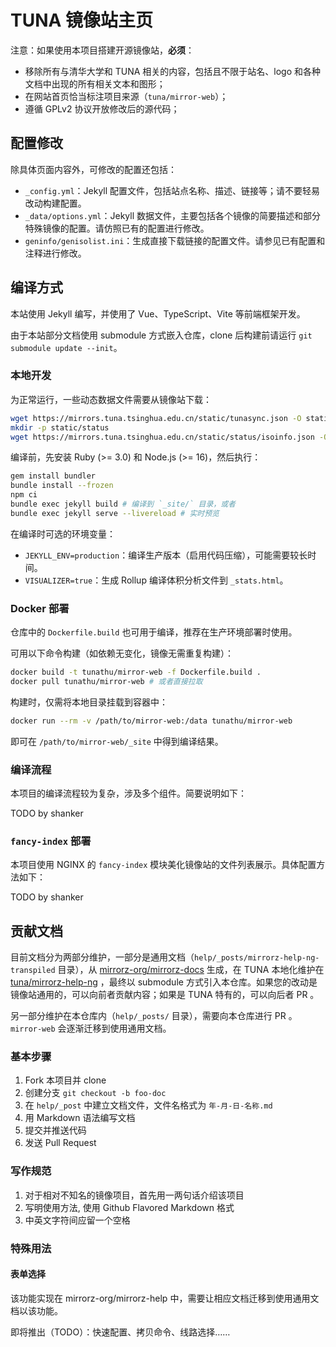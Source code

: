 # TUNA 镜像站主页

注意：如果使用本项目搭建开源镜像站，**必须**：

* 移除所有与清华大学和 TUNA 相关的内容，包括且不限于站名、logo 和各种文档中出现的所有相关文本和图形；
* 在网站首页恰当标注项目来源（`tuna/mirror-web`）；
* 遵循 GPLv2 协议开放修改后的源代码；

## 配置修改

除具体页面内容外，可修改的配置还包括：

* `_config.yml`：Jekyll 配置文件，包括站点名称、描述、链接等；请不要轻易改动构建配置。
* `_data/options.yml`：Jekyll 数据文件，主要包括各个镜像的简要描述和部分特殊镜像的配置。请仿照已有的配置进行修改。
* `geninfo/genisolist.ini`：生成直接下载链接的配置文件。请参见已有配置和注释进行修改。

## 编译方式

本站使用 Jekyll 编写，并使用了 Vue、TypeScript、Vite 等前端框架开发。

由于本站部分文档使用 submodule 方式嵌入仓库，clone 后构建前请运行 `git submodule update --init`。

### 本地开发

为正常运行，一些动态数据文件需要从镜像站下载：

```bash
wget https://mirrors.tuna.tsinghua.edu.cn/static/tunasync.json -O static/tunasync.json
mkdir -p static/status
wget https://mirrors.tuna.tsinghua.edu.cn/static/status/isoinfo.json -O static/status/isoinfo.json
```

编译前，先安装 Ruby (>= 3.0) 和 Node.js (>= 16)，然后执行：

```bash
gem install bundler
bundle install --frozen
npm ci
bundle exec jekyll build # 编译到 `_site/` 目录，或者
bundle exec jekyll serve --livereload # 实时预览
```

在编译时可选的环境变量：

* `JEKYLL_ENV=production`：编译生产版本（启用代码压缩），可能需要较长时间。
* `VISUALIZER=true`：生成 Rollup 编译体积分析文件到 `_stats.html`。

### Docker 部署

仓库中的 `Dockerfile.build` 也可用于编译，推荐在生产环境部署时使用。

可用以下命令构建（如依赖无变化，镜像无需重复构建）：

```bash
docker build -t tunathu/mirror-web -f Dockerfile.build .
docker pull tunathu/mirror-web # 或者直接拉取
```

构建时，仅需将本地目录挂载到容器中：

```bash
docker run --rm -v /path/to/mirror-web:/data tunathu/mirror-web
```

即可在 `/path/to/mirror-web/_site` 中得到编译结果。

### 编译流程

本项目的编译流程较为复杂，涉及多个组件。简要说明如下：

TODO by shanker

### `fancy-index` 部署

本项目使用 NGINX 的 `fancy-index` 模块美化镜像站的文件列表展示。具体配置方法如下：

TODO by shanker

## 贡献文档

目前文档分为两部分维护，一部分是通用文档（`help/_posts/mirrorz-help-ng-transpiled` 目录），从 [mirrorz-org/mirrorz-docs](https://github.com/mirrorz-org/mirrorz-docs) 生成，在 TUNA 本地化维护在 [tuna/mirrorz-help-ng](https://github.com/tuna/mirrorz-help-ng) ，最终以 submodule 方式引入本仓库。如果您的改动是镜像站通用的，可以向前者贡献内容；如果是 TUNA 特有的，可以向后者 PR 。

另一部分维护在本仓库内（`help/_posts/` 目录），需要向本仓库进行 PR 。`mirror-web` 会逐渐迁移到使用通用文档。

### 基本步骤

1. Fork 本项目并 clone
2. 创建分支 `git checkout -b foo-doc`
3. 在 `help/_post` 中建立文档文件，文件名格式为 `年-月-日-名称.md`
4. 用 Markdown 语法编写文档
5. 提交并推送代码
6. 发送 Pull Request

### 写作规范

1. 对于相对不知名的镜像项目，首先用一两句话介绍该项目
2. 写明使用方法, 使用 Github Flavored Markdown 格式
3. 中英文字符间应留一个空格

### 特殊用法

#### 表单选择

该功能实现在 mirrorz-org/mirrorz-help 中，需要让相应文档迁移到使用通用文档以该功能。

即将推出（TODO）：快速配置、拷贝命令、线路选择……
